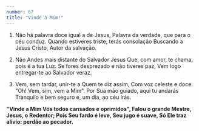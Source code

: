 ```yaml
---
number: 67
title: "Vinde a Mim!"
---
```


1. Não há palavra doce igual a de Jesus,
  Palavra da verdade, que para o céu conduz.
  Quando estiveres triste, terás consolação
  Buscando a Jesus Cristo, Autor da salvação.

2. Não Andes mais distante do Salvador Jesus
  Que, com amor, te chama, pois é a tua Luz.
  Se fores desprezado e não tiveres paz,
  Vem logo entregar-te ao Salvador veraz.

3. Vem, sem tardar, unir-te a Quem te diz assim,
  Com voz celeste e doce:
  "Oh! Vem, sim, vem a Mim".
  Por Sua mão guiado, aqui tu andarás
  Tranquilo e bem seguro e, um dia, ao céu irás.

  __"Vinde a Mim
  Vós todos cansados e oprimidos",
  Falou o grande Mestre, Jesus, o Redentor;
  Pois Seu fardo é leve, Seu jugo é suave,
  Só Ele traz alívio: perdão ao pecador.__

